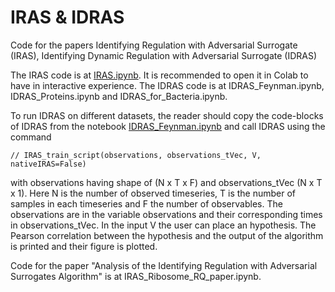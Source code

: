 # IRAS & IDRAS
Code for the papers Identifying Regulation with Adversarial Surrogate (IRAS), Identifying Dynamic Regulation with Adversarial Surrogate (IDRAS)

The IRAS code is at [IRAS.ipynb](IRAS.ipynb). It is recommended to open it in Colab to have in interactive experience.
The IDRAS code is at IDRAS_Feynman.ipynb, IDRAS_Proteins.ipynb and IDRAS_for_Bacteria.ipynb. 

To run IDRAS on different datasets, the reader should copy the code-blocks of IDRAS from the notebook [IDRAS_Feynman.ipynb](IDRAS_Feynman.ipynb) and call IDRAS using the command 
```
// IRAS_train_script(observations, observations_tVec, V, nativeIRAS=False)
```
with observations having shape of (N x T x F) and observations_tVec (N x T x 1). Here N is the number of observed timeseries, T is the number of samples in each timeseries and F the number of observables. The observations are in the variable observations and their corresponding times in observations_tVec. In the input V the user can place an hypothesis. The Pearson correlation between the hypothesis and the output of the algorithm is printed and their figure is plotted.

Code for the paper "Analysis of the Identifying Regulation with Adversarial Surrogates Algorithm" is at IRAS_Ribosome_RQ_paper.ipynb.
